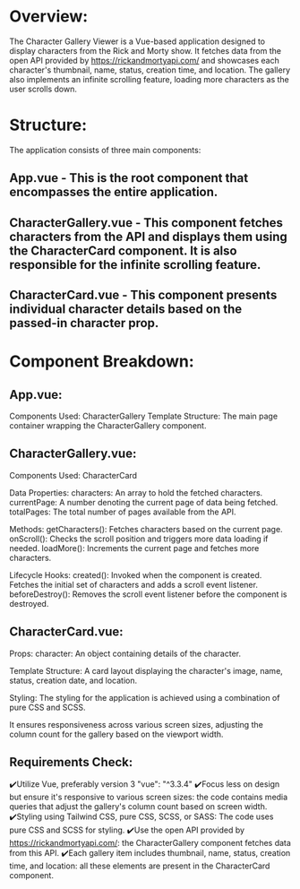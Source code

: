 # Overview:
  The Character Gallery Viewer is a Vue-based application designed to display characters from the Rick and Morty show. It fetches data from the open API provided by https://rickandmortyapi.com/ and showcases each character's thumbnail, name, status, creation time, and location. The gallery also implements an infinite scrolling feature, loading more characters as the user scrolls down.

# Structure:
  The application consists of three main components:

## App.vue - This is the root component that encompasses the entire application.
## CharacterGallery.vue - This component fetches characters from the API and displays them using the CharacterCard component. It is also responsible for the infinite scrolling feature.
## CharacterCard.vue - This component presents individual character details based on the passed-in character prop.

# Component Breakdown:

## App.vue:

  Components Used: CharacterGallery
  Template Structure: The main page container wrapping the CharacterGallery component.

## CharacterGallery.vue:

  Components Used: CharacterCard
  
  Data Properties:
    characters: An array to hold the fetched characters.
    currentPage: A number denoting the current page of data being fetched.
    totalPages: The total number of pages available from the API.
    
  Methods:
    getCharacters(): Fetches characters based on the current page.
    onScroll(): Checks the scroll position and triggers more data loading if needed.
    loadMore(): Increments the current page and fetches more characters.
    
  Lifecycle Hooks:
    created(): Invoked when the component is created. Fetches the initial set of characters and adds a scroll event listener.
    beforeDestroy(): Removes the scroll event listener before the component is destroyed.

## CharacterCard.vue:

  Props: character: An object containing details of the character.
  
  Template Structure: A card layout displaying the character's image, name, status, creation date, and location.
  
  Styling: The styling for the application is achieved using a combination of pure CSS and SCSS.
  
  It ensures responsiveness across various screen sizes, adjusting the column count for the gallery based on the viewport width.

## Requirements Check:

✔️Utilize Vue, preferably version 3 "vue": "^3.3.4"
✔️Focus less on design but ensure it's responsive to various screen sizes: the code contains media queries that adjust the gallery's column count based on screen width.
✔️Styling using Tailwind CSS, pure CSS, SCSS, or SASS: The code uses pure CSS and SCSS for styling.
✔️Use the open API provided by https://rickandmortyapi.com/: the CharacterGallery component fetches data from this API.
✔️Each gallery item includes thumbnail, name, status, creation time, and location: all these elements are present in the CharacterCard component.
